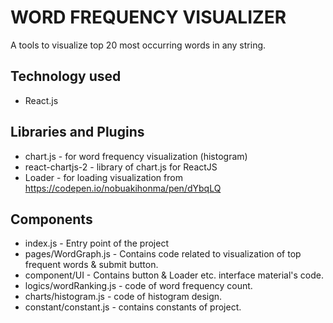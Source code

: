 # WORD FREQUENCY VISUALIZER

A tools to visualize top 20 most occurring words in any string.

## Technology used
* React.js

## Libraries and Plugins
* chart.js - for word frequency visualization (histogram)
* react-chartjs-2 - library of chart.js for ReactJS
* Loader - for loading visualization from https://codepen.io/nobuakihonma/pen/dYbqLQ

## Components
* index.js - Entry point of the project
* pages/WordGraph.js - Contains code related to visualization of top frequent words & submit button. 
* component/UI - Contains button & Loader etc. interface material's code.
* logics/wordRanking.js - code of word frequency count.
* charts/histogram.js - code of histogram design.
* constant/constant.js - contains constants of project.

